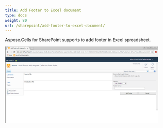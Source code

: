 ```yaml
---
title: Add Footer to Excel document
type: docs
weight: 80
url: /sharepoint/add-footer-to-excel-document/
---
```


Aspose.Cells for SharePoint supports to add footer in Excel spreadsheet.

![todo:image_alt_text](add-footer-to-excel-document_1.png)
